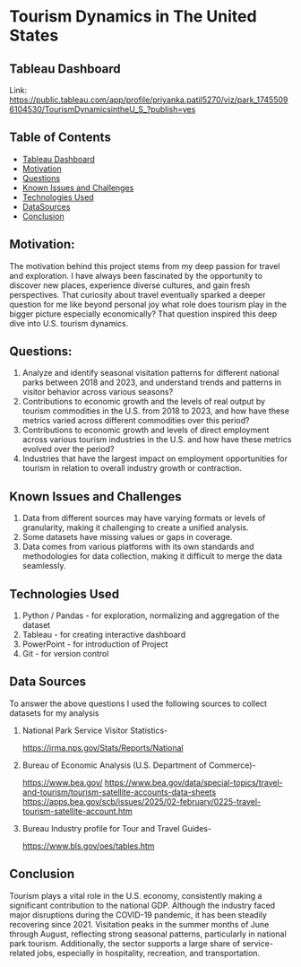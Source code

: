 # Tourism Dynamics in The United States


## Tableau Dashboard
Link: https://public.tableau.com/app/profile/priyanka.patil5270/viz/park_17455096104530/TourismDynamicsintheU_S_?publish=yes



## Table of Contents
* [Tableau Dashboard](#Tableau-dashboard)
* [Motivation](#motivation)
* [Questions](#questions)
* [Known Issues and Challenges](#KnownIssues-and-Challenges)
* [Technologies Used](#technologies-used)
* [DataSources](#Datasources)
* [Conclusion](#conclusion)

## Motivation:
The motivation behind this project stems from my deep passion for travel and exploration. I have always been fascinated by the opportunity to discover new places, experience diverse cultures, and gain fresh perspectives. That curiosity about travel eventually sparked a deeper question for me like beyond personal joy what role does tourism play in the bigger picture especially economically?
That question inspired this deep dive into U.S. tourism dynamics.



## Questions:
1) Analyze and identify seasonal visitation patterns for different national parks between 2018 and 2023, and understand trends and patterns in visitor behavior across various seasons?
2) Contributions to economic growth and the levels of real output by tourism commodities in the U.S. from 2018 to 2023, and how have these metrics varied across different commodities over this period?
3) Contributions to economic growth and levels of direct employment across various tourism industries in the U.S. and how have these metrics evolved over the period?
4) Industries that have the largest impact on employment opportunities for tourism in relation to overall industry growth or contraction.



## Known Issues and Challenges
1.	Data from different sources may have varying formats or levels of granularity, making it challenging to create a unified analysis. 
2.	Some datasets have missing values or gaps in coverage. 
3.	Data comes from various platforms with its own standards and methodologies for data collection, making it difficult to merge the data seamlessly.


## Technologies Used
1) Python / Pandas - for exploration, normalizing and aggregation of the dataset
2) Tableau - for creating interactive dashboard
3) PowerPoint - for introduction of Project
4) Git - for version control

## Data Sources
To answer the above questions I used the following sources to collect datasets for my analysis

1) National Park Service Visitor Statistics-

   https://irma.nps.gov/Stats/Reports/National


2) Bureau of Economic Analysis (U.S. Department of Commerce)- 

   https://www.bea.gov/
   https://www.bea.gov/data/special-topics/travel-and-tourism/tourism-satellite-accounts-data-sheets
   https://apps.bea.gov/scb/issues/2025/02-february/0225-travel-tourism-satellite-account.htm


3) Bureau Industry profile for Tour and Travel Guides-

   https://www.bls.gov/oes/tables.htm



## Conclusion
Tourism plays a vital role in the U.S. economy, consistently making a significant contribution to the national GDP. Although the industry faced major disruptions during the COVID-19 pandemic, it has been steadily recovering since 2021. Visitation peaks in the summer months of June through August, reflecting strong seasonal patterns, particularly in national park tourism. Additionally, the sector supports a large share of service-related jobs, especially in hospitality, recreation, and transportation.

